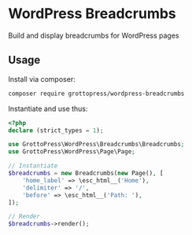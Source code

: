 # WordPress Breadcrumbs

Build and display breadcrumbs for WordPress pages

## Usage

Install via composer:

```bash
composer require grottopress/wordpress-breadcrumbs
```

Instantiate and use thus:

```php
<?php
declare (strict_types = 1);

use GrottoPress\WordPress\Breadcrumbs\Breadcrumbs;
use GrottoPress\WordPress\Page\Page;

// Instantiate
$breadcrumbs = new Breadcrumbs(new Page(), [
    'home_label' => \esc_html__('Home'),
    'delimiter' => '/',
    'before' => \esc_html__('Path: '),
]);

// Render
$breadcrumbs->render();
```
